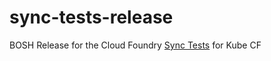 # sync-tests-release
BOSH Release for the Cloud Foundry [Sync Tests](https://github.com/cloudfoundry/sync-integration-tests) for Kube CF
